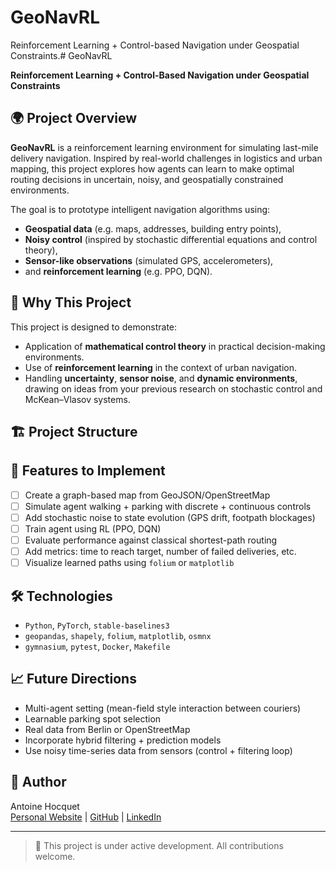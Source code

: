 # GeoNavRL

Reinforcement Learning + Control-based Navigation under Geospatial Constraints.# GeoNavRL

**Reinforcement Learning + Control-Based Navigation under Geospatial Constraints**

## 🌍 Project Overview

**GeoNavRL** is a reinforcement learning environment for simulating last-mile delivery navigation. Inspired by real-world challenges in logistics and urban mapping, this project explores how agents can learn to make optimal routing decisions in uncertain, noisy, and geospatially constrained environments.

The goal is to prototype intelligent navigation algorithms using:
- **Geospatial data** (e.g. maps, addresses, building entry points),
- **Noisy control** (inspired by stochastic differential equations and control theory),
- **Sensor-like observations** (simulated GPS, accelerometers),
- and **reinforcement learning** (e.g. PPO, DQN).

## 🧠 Why This Project

This project is designed to demonstrate:
- Application of **mathematical control theory** in practical decision-making environments.
- Use of **reinforcement learning** in the context of urban navigation.
- Handling **uncertainty**, **sensor noise**, and **dynamic environments**, drawing on ideas from your previous research on stochastic control and McKean–Vlasov systems.


## 🏗️ Project Structure

## 🧪 Features to Implement

- [ ] Create a graph-based map from GeoJSON/OpenStreetMap
- [ ] Simulate agent walking + parking with discrete + continuous controls
- [ ] Add stochastic noise to state evolution (GPS drift, footpath blockages)
- [ ] Train agent using RL (PPO, DQN)
- [ ] Evaluate performance against classical shortest-path routing
- [ ] Add metrics: time to reach target, number of failed deliveries, etc.
- [ ] Visualize learned paths using `folium` or `matplotlib`

## 🛠️ Technologies

- `Python`, `PyTorch`, `stable-baselines3`
- `geopandas`, `shapely`, `folium`, `matplotlib`, `osmnx`
- `gymnasium`, `pytest`, `Docker`, `Makefile`

## 📈 Future Directions

- Multi-agent setting (mean-field style interaction between couriers)
- Learnable parking spot selection
- Real data from Berlin or OpenStreetMap
- Incorporate hybrid filtering + prediction models
- Use noisy time-series data from sensors (control + filtering loop)

## 🔗 Author

Antoine Hocquet  
[Personal Website](https://antoinehocquet.com) | [GitHub](https://github.com/AntoineHocquet) | [LinkedIn](https://www.linkedin.com/in/antoine-hocquet-875231a7)

---

> 🚧 This project is under active development. All contributions welcome.

